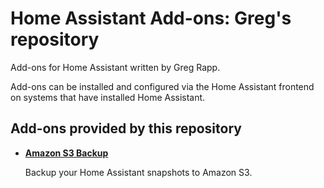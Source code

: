 # Home Assistant Add-ons: Greg's repository

Add-ons for Home Assistant written by Greg Rapp.

Add-ons can be installed and configured via the Home Assistant frontend on
systems that have installed Home Assistant.

## Add-ons provided by this repository

- **[Amazon S3 Backup](/s3-addon)**
    
    Backup your Home Assistant snapshots to Amazon S3.
